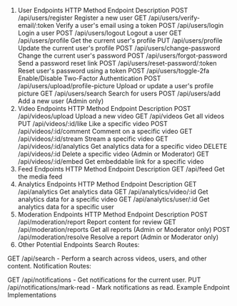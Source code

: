 1. User Endpoints
HTTP Method	Endpoint	Description
POST	/api/users/register	Register a new user
GET	/api/users/verify-email/:token	Verify a user's email using a token
POST	/api/users/login	Login a user
POST	/api/users/logout	Logout a user
GET	/api/users/profile	Get the current user's profile
PUT	/api/users/profile	Update the current user's profile
POST	/api/users/change-password	Change the current user's password
POST	/api/users/forgot-password	Send a password reset link
POST	/api/users/reset-password/:token	Reset user's password using a token
POST	/api/users/toggle-2fa	Enable/Disable Two-Factor Authentication
POST	/api/users/upload/profile-picture	Upload or update a user's profile picture
GET	/api/users/search	Search for users
POST	/api/users/add	Add a new user (Admin only)
2. Video Endpoints
HTTP Method	Endpoint	Description
POST	/api/videos/upload	Upload a new video
GET	/api/videos	Get all videos
PUT	/api/videos/:id/like	Like a specific video
POST	/api/videos/:id/comment	Comment on a specific video
GET	/api/videos/:id/stream	Stream a specific video
GET	/api/videos/:id/analytics	Get analytics data for a specific video
DELETE	/api/videos/:id	Delete a specific video (Admin or Moderator)
GET	/api/videos/:id/embed	Get embeddable link for a specific video
3. Feed Endpoints
HTTP Method	Endpoint	Description
GET	/api/feed	Get the media feed
4. Analytics Endpoints
HTTP Method	Endpoint	Description
GET	/api/analytics	Get analytics data
GET	/api/analytics/video/:id	Get analytics data for a specific video
GET	/api/analytics/user/:id	Get analytics data for a specific user
5. Moderation Endpoints
HTTP Method	Endpoint	Description
POST	/api/moderation/report	Report content for review
GET	/api/moderation/reports	Get all reports (Admin or Moderator only)
POST	/api/moderation/resolve	Resolve a report (Admin or Moderator only)
6. Other Potential Endpoints
Search Routes:

GET /api/search - Perform a search across videos, users, and other content.
Notification Routes:

GET /api/notifications - Get notifications for the current user.
PUT /api/notifications/mark-read - Mark notifications as read.
Example Endpoint Implementations
